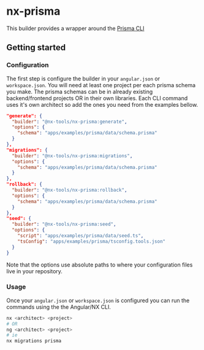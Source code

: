 # nx-prisma

This builder provides a wrapper around the [Prisma CLI](https://www.npmjs.com/package/@prisma/cli)

## Getting started

### Configuration

The first step is configure the builder in your `angular.json` or `workspace.json`.
You will need at least one project per each prisma schema you make. The prisma schemas can be in already existing backend/frontend projects OR in their own libraries.
Each CLI command uses it's own architect so add the ones you need from the examples bellow.

```json
"generate": {
  "builder": "@nx-tools/nx-prisma:generate",
  "options": {
    "schema": "apps/examples/prisma/data/schema.prisma"
  }
},
"migrations": {
  "builder": "@nx-tools/nx-prisma:migrations",
  "options": {
    "schema": "apps/examples/prisma/data/schema.prisma"
  }
},
"rollback": {
  "builder": "@nx-tools/nx-prisma:rollback",
  "options": {
    "schema": "apps/examples/prisma/data/schema.prisma"
  }
},
"seed": {
  "builder": "@nx-tools/nx-prisma:seed",
  "options": {
    "script": "apps/examples/prisma/data/seed.ts",
    "tsConfig": "apps/examples/prisma/tsconfig.tools.json"
  }
}
```

Note that the options use absolute paths to where your configuration files live in your repository.

### Usage

Once your `angular.json` or `workspace.json` is configured you can run the commands using the the Angular/NX CLI.

```sh
nx <architect> <project>
# OR
ng <architect> <project>
# ie
nx migrations prisma
```
